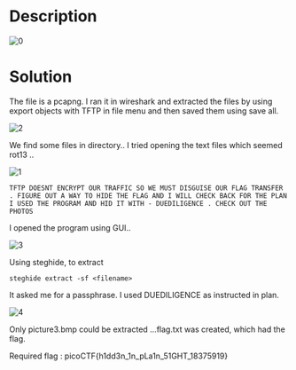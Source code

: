 # Description

![0](https://user-images.githubusercontent.com/125740625/219947488-c1c56ed0-a697-4684-bd60-832295e3a3ef.png)

# Solution

The file is a pcapng. I ran it in wireshark and extracted the files by using export objects with TFTP in file menu and then saved them using save all.

![2](https://user-images.githubusercontent.com/125740625/219947641-5f9eeb62-d371-4c7d-b537-e0382c4f374a.png)

We find some files in directory.. I tried opening the text files which seemed rot13 ..

![1](https://user-images.githubusercontent.com/125740625/219947770-e42bf9a5-fc72-4473-a880-c864f760099f.png)

```
TFTP DOESNT ENCRYPT OUR TRAFFIC SO WE MUST DISGUISE OUR FLAG TRANSFER . FIGURE OUT A WAY TO HIDE THE FLAG AND I WILL CHECK BACK FOR THE PLAN
I USED THE PROGRAM AND HID IT WITH - DUEDILIGENCE . CHECK OUT THE PHOTOS

```
I opened the program using GUI..

![3](https://user-images.githubusercontent.com/125740625/219948045-6cc4768f-09b9-4ac1-8bd7-aa93c29a49ab.png)

Using steghide, to extract
```
steghide extract -sf <filename>
```
It asked me for a passphrase. I used DUEDILIGENCE as instructed in plan.

![4](https://user-images.githubusercontent.com/125740625/219948305-b0f23da3-70bc-473a-bee3-fbdda6ba0f98.png)

Only picture3.bmp could be extracted ...flag.txt was created, which had the flag.

Required flag : picoCTF{h1dd3n_1n_pLa1n_51GHT_18375919}

